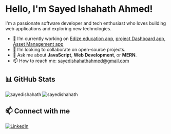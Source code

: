# Hello, I'm Sayed Ishahath Ahmed! 

I'm a passionate software developer and tech enthusiast who loves building web applications and exploring new technologies.

- 🔭 I’m currently working on [Edize education app](https://github.com/skill-harvest/edize_planner_backend.git), [project Dashboard app](https://github.com/skill-harvest/dashboard-ui-admin.git), [Asset Management app](https://github.com/skill-harvest/asset-management-backend.git)
- 🌱 I’m looking to collaborate on open-source projects.
- 💬 Ask me about **JavaScript**, **Web Development**, or **MERN**.
- 📫 How to reach me: [sayedishahathahmed@gmail.com](mailto:sayedishahathahmed@gmail.com)

## 📊 GitHub Stats
<p><img align="left" src="https://github-readme-stats.vercel.app/api/top-langs?username=sayedishahath&show_icons=true&locale=en&layout=compact&theme=tokyonight" alt="sayedishahath" /></p>
<p><img align="center" src="https://github-readme-streak-stats.herokuapp.com/?user=sayedishahath&&theme=tokyonight" alt="sayedishahath" /></p>

## 📫 Connect with me
[![LinkedIn](https://img.shields.io/badge/-LinkedIn-blue)](https://www.linkedin.com/in/sayedishahath/)
